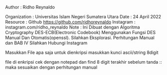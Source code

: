 Author       : Ridho Reynaldo

Organization : Universitas Islam Negeri Sumatera Utara
Date	     : 24 April 2022
Resource     : Github https://github.com/ridhoreynaldo
Instagram    : instagram.com/ridho_reynaldo
Note	     : Ini Dibuat dengan Algoritma Cryptography DES-ECB(Electronic Codebook)
               Menggunakan Fungsi DES Manual Dan Otomatis(openssl).
               Silahkan Eksplorasi.
               Perhitungan Manual dan BAB IV Silahkan Hubungi Instagram

Masukkan File apa saja untuk dienkripsi
masukkan kunci ascii/string 8digit

file di enkripsi cek dengan notepad dan find 8 digit terakhir sebelum tanda :: maka sesuaikan dengan perhitungan manual
